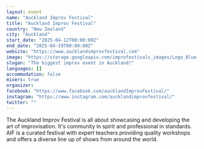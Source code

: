 ```yaml
---
layout: event
name: "Auckland Improv Festival"
title: "Auckland Improv Festival"
country: "New Zealand"
city: "Auckland"
start_date: "2025-04-12T00:00:00Z"
end_date: "2025-04-19T00:00:00Z"
website: "https://www.aucklandimprovfestival.com"
image: "https://storage.googleapis.com/improfestivals_images/Logo_Blue_YellowBackground-01%20-%20Covert%20Theatre.png"
slogan: "The biggest improv event in Auckland!"
languages: []
accommodation: false
mixers: true
organizer: 
facebook: "https://www.facebook.com/aucklandImprovFestival/"
instagram: "https://www.instagram.com/aucklandimprovfestival/"
twitter: ""
---
```


The Auckland Improv Festival is all about showcasing and developing the art of improvisation. It's community in spirit and professional in standards. AIF is a curated festival with expert teachers providing quality workshops and offers a diverse line up of shows from around the world.  

